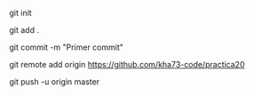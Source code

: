 
git init


git add .


git commit -m "Primer commit"


git remote add origin https://github.com/kha73-code/practica20


git push -u origin master
